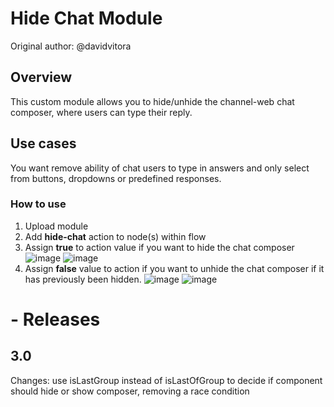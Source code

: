 #  Hide Chat Module
Original author: @davidvitora

## Overview
This custom module allows you to hide/unhide the channel-web chat composer, where users can type their reply. 

## Use cases
You want remove ability of chat users to type in answers and only select from buttons, dropdowns or predefined responses. 


### How to use
1. Upload module
2. Add **hide-chat** action to node(s) within flow
3. Assign **true** to action value if you want to hide the chat composer
![image](https://user-images.githubusercontent.com/104075132/200072449-94bcbf1c-14d5-48b0-8bd8-d3ccf64ef32b.png)
![image](https://user-images.githubusercontent.com/104075132/200072346-5a548716-971f-479e-9bb1-85d4ccd25e57.png)
4. Assign **false** value to action if you want to unhide the chat composer if it has previously been hidden. 
![image](https://user-images.githubusercontent.com/104075132/200072507-a9dd2cf1-1a65-4552-bcc6-768e507456f3.png)
![image](https://user-images.githubusercontent.com/104075132/200072387-cf34f9c7-431f-42f6-8021-ff7aa44a63fb.png)



# - Releases

## 3.0 

Changes: use isLastGroup instead of isLastOfGroup to decide if component should hide or show composer, removing a race condition

